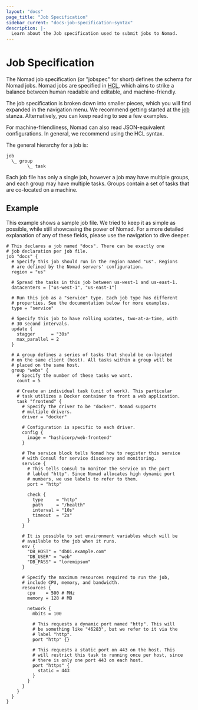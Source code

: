 ```yaml
---
layout: "docs"
page_title: "Job Specification"
sidebar_current: "docs-job-specification-syntax"
description: |-
  Learn about the Job specification used to submit jobs to Nomad.
---
```


# Job Specification

The Nomad job specification (or "jobspec" for short) defines the schema for
Nomad jobs. Nomad jobs are specified in [HCL][], which aims to strike a balance
between human readable and editable, and machine-friendly.

The job specification is broken down into smaller pieces, which you will find
expanded in the navigation menu. We recommend getting started at the [job][]
stanza. Alternatively, you can keep reading to see a few examples.

For machine-friendliness, Nomad can also read JSON-equivalent configurations. In
general, we recommend using the HCL syntax.

The general hierarchy for a job is:

```text
job
  \_ group
        \_ task
```

Each job file has only a single job, however a job may have multiple groups, and
each group may have multiple tasks. Groups contain a set of tasks that are
co-located on a machine.

## Example

This example shows a sample job file. We tried to keep it as simple as possible,
while still showcasing the power of Nomad. For a more detailed explanation of
any of these fields, please use the navigation to dive deeper.

```hcl
# This declares a job named "docs". There can be exactly one
# job declaration per job file.
job "docs" {
  # Specify this job should run in the region named "us". Regions
  # are defined by the Nomad servers' configuration.
  region = "us"

  # Spread the tasks in this job between us-west-1 and us-east-1.
  datacenters = ["us-west-1", "us-east-1"]

  # Run this job as a "service" type. Each job type has different
  # properties. See the documentation below for more examples.
  type = "service"

  # Specify this job to have rolling updates, two-at-a-time, with
  # 30 second intervals.
  update {
    stagger      = "30s"
    max_parallel = 2
  }

  # A group defines a series of tasks that should be co-located
  # on the same client (host). All tasks within a group will be
  # placed on the same host.
  group "webs" {
    # Specify the number of these tasks we want.
    count = 5

    # Create an individual task (unit of work). This particular
    # task utilizes a Docker container to front a web application.
    task "frontend" {
      # Specify the driver to be "docker". Nomad supports
      # multiple drivers.
      driver = "docker"

      # Configuration is specific to each driver.
      config {
        image = "hashicorp/web-frontend"
      }

      # The service block tells Nomad how to register this service
      # with Consul for service discovery and monitoring.
      service {
        # This tells Consul to monitor the service on the port
        # labled "http". Since Nomad allocates high dynamic port
        # numbers, we use labels to refer to them.
        port = "http"

        check {
          type     = "http"
          path     = "/health"
          interval = "10s"
          timeout  = "2s"
        }
      }

      # It is possible to set environment variables which will be
      # available to the job when it runs.
      env {
        "DB_HOST" = "db01.example.com"
        "DB_USER" = "web"
        "DB_PASS" = "loremipsum"
      }

      # Specify the maximum resources required to run the job,
      # include CPU, memory, and bandwidth.
      resources {
        cpu    = 500 # MHz
        memory = 128 # MB

        network {
          mbits = 100

          # This requests a dynamic port named "http". This will
          # be something like "46283", but we refer to it via the
          # label "http".
          port "http" {}

          # This requests a static port on 443 on the host. This
          # will restrict this task to running once per host, since
          # there is only one port 443 on each host.
          port "https" {
            static = 443
          }
        }
      }
    }
  }
}
```

[hcl]: https://github.com/hashicorp/hcl "HashiCorp Configuration Language"
[job]: /docs/job-specification/job.html "Nomad job Job Specification"
